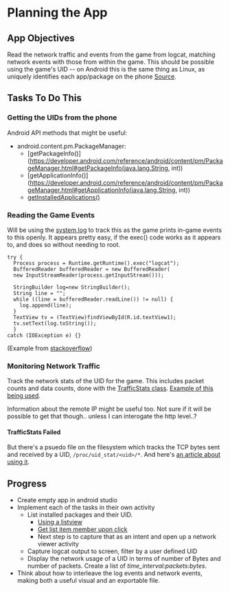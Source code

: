 # Planning the App

## App Objectives

Read the network traffic and events from the game from logcat, matching network events with those from within the game. This should be possible using the game's UID -- on Android this is the same thing as Linux, as uniquely identifies each app/package on the phone [Source](http://stackoverflow.com/questions/5708906/what-is-uid-on-android).

## Tasks To Do This
### Getting the UIDs from the phone

Android API methods that might be useful:

* android.content.pm.PackageManager:
	* [getPackageInfo()](https://developer.android.com/reference/android/content/pm/PackageManager.html#getPackageInfo(java.lang.String, int))
	* [getApplicationInfo()](https://developer.android.com/reference/android/content/pm/PackageManager.html#getApplicationInfo(java.lang.String, int))
	* [getInstalledApplications()](https://developer.android.com/reference/android/content/pm/PackageManager.html#getInstalledApplications(int))

### Reading the Game Events

Will be using the [system log](https://developer.android.com/reference/android/util/Log.html) to track this as the game prints in-game events to this openly. It appears pretty easy, if the exec() code works as it appears to, and does so without needing to root.

```
try {
  Process process = Runtime.getRuntime().exec("logcat");
  BufferedReader bufferedReader = new BufferedReader(
  new InputStreamReader(process.getInputStream()));

  StringBuilder log=new StringBuilder();
  String line = "";
  while ((line = bufferedReader.readLine()) != null) {
    log.append(line);
  }
  TextView tv = (TextView)findViewById(R.id.textView1);
  tv.setText(log.toString());
  } 
catch (IOException e) {}
```
(Example from [stackoverflow](http://stackoverflow.com/questions/12692103/read-logcat-programmatically-within-application))

### Monitoring Network Traffic
Track the network stats of the UID for the game. This includes packet counts and data counts, done with the [TrafficStats class](https://developer.android.com/reference/android/net/TrafficStats.html). [Example of this being used](http://stackoverflow.com/questions/17674790/how-do-i-programmatically-show-data-usage-of-all-applications).


Information about the remote IP might be useful too. Not sure if it will be possible to get that though.. unless I can interogate the http level..?

#### TrafficStats Failed
But there's a psuedo file on the filesystem which tracks the TCP bytes sent and received by a UID, ```/proc/uid_stat/<uid>/*```. And here's [an article about using it](http://agolovatyuk.blogspot.co.nz/2012/04/android-traffic-statistics-inside.html).

## Progress

* Create empty app in android studio
* Implement each of the tasks in their own activity
    * List installed packages and their UID.
        * [Using a listview](https://github.com/codepath/android_guides/wiki/Using-an-ArrayAdapter-with-ListView)
        * [Get list item member upon click](http://stackoverflow.com/questions/14325231/android-arrayadapter-with-object-and-get-some-data-from-that-object)
        * Next step is to capture that as an intent and open up a network viewer activity
    * Capture logcat output to screen, filter by a user defined UID
    * Display the network usage of a UID in terms of number of Bytes and number of packets. Create a list of *time_interval:packets:bytes*.
* Think about how to interleave the log events and network events, making both a useful visual and an exportable file.